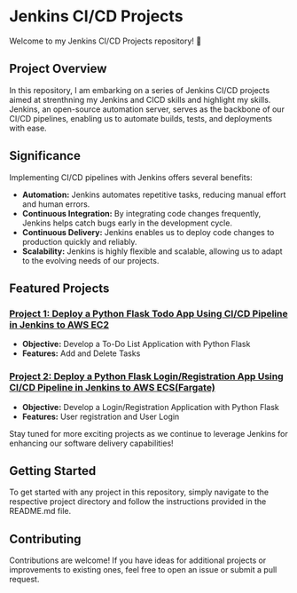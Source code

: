 # Jenkins CI/CD Projects

Welcome to my Jenkins CI/CD Projects repository! 🚀

## Project Overview

In this repository, I am embarking on a series of Jenkins CI/CD projects aimed at strenthning my Jenkins and CICD skills and highlight my skills. Jenkins, an open-source automation server, serves as the backbone of our CI/CD pipelines, enabling us to automate builds, tests, and deployments with ease.

## Significance

Implementing CI/CD pipelines with Jenkins offers several benefits:
- **Automation:** Jenkins automates repetitive tasks, reducing manual effort and human errors.
- **Continuous Integration:** By integrating code changes frequently, Jenkins helps catch bugs early in the development cycle.
- **Continuous Delivery:** Jenkins enables us to deploy code changes to production quickly and reliably.
- **Scalability:** Jenkins is highly flexible and scalable, allowing us to adapt to the evolving needs of our projects.

## Featured Projects

### [Project 1: Deploy a Python Flask Todo App Using CI/CD Pipeline in Jenkins to AWS EC2](https://github.com/rajrules21/Jenkins-Projects/tree/d292757834953dffe96509893e6475aeae4cd480/Project-1/)
- **Objective:** Develop a To-Do List Application with Python Flask
- **Features:** Add and Delete Tasks
 
### [Project 2: Deploy a Python Flask Login/Registration App Using CI/CD Pipeline in Jenkins to AWS ECS(Fargate)](https://github.com/rajrules21/Jenkins-Projects/tree/43a19922c730f866f562510e23df481e8a2ec4a6/Project-2)
- **Objective:** Develop a Login/Registration Application with Python Flask
- **Features:** User registration and User Login

Stay tuned for more exciting projects as we continue to leverage Jenkins for enhancing our software delivery capabilities!

## Getting Started

To get started with any project in this repository, simply navigate to the respective project directory and follow the instructions provided in the README.md file.

## Contributing

Contributions are welcome! If you have ideas for additional projects or improvements to existing ones, feel free to open an issue or submit a pull request.


